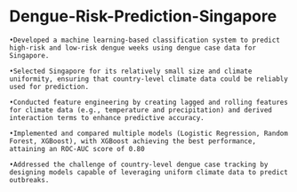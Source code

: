 # Dengue-Risk-Prediction-Singapore
	•Developed a machine learning-based classification system to predict high-risk and low-risk dengue weeks using dengue case data for Singapore.
 
	•Selected Singapore for its relatively small size and climate uniformity, ensuring that country-level climate data could be reliably used for prediction.
 
	•Conducted feature engineering by creating lagged and rolling features for climate data (e.g., temperature and precipitation) and derived interaction terms to enhance predictive accuracy.
 
	•Implemented and compared multiple models (Logistic Regression, Random Forest, XGBoost), with XGBoost achieving the best performance, attaining an ROC-AUC score of 0.80
 
	•Addressed the challenge of country-level dengue case tracking by designing models capable of leveraging uniform climate data to predict outbreaks.
